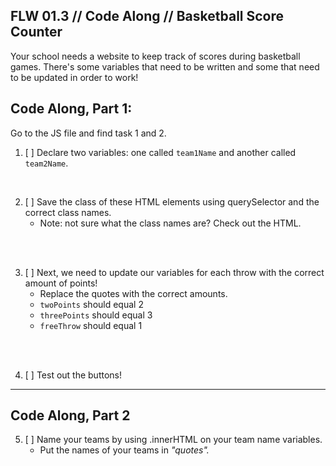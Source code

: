 ## FLW 01.3 // Code Along // Basketball Score Counter

Your school needs a website to keep track of scores during basketball games. There's some variables that need to be written and some that need to be updated in order to work!


## Code Along, Part 1: 

Go to the JS file and find task 1 and 2.
1. [ ] Declare two variables: one called `team1Name`  and another called `team2Name`.
</br>

2. [ ] Save the class of these HTML elements using querySelector and the correct class names.
    - Note: not sure what the class names are? Check out the HTML.
</br>
</br>

3. [ ] Next, we need to update our variables for each throw with the correct amount of points!
    - Replace the quotes with the correct amounts.
    - `twoPoints` should equal 2
    - `threePoints` should equal 3
    - `freeThrow` should equal 1
</br>
</br>

4. [ ] Test out the buttons!

---

## Code Along, Part 2
5. [ ] Name your teams by using .innerHTML on your team name variables.
    - Put the names of your teams in _"quotes"._
</br>